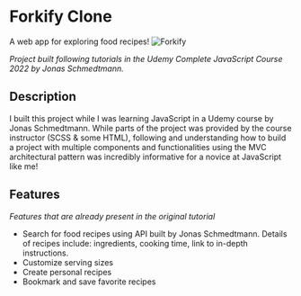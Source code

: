 # Forkify Clone

A web app for exploring food recipes!
![Forkify](https://user-images.githubusercontent.com/93021862/171056670-2c24d4e5-b24b-4a24-98a0-6355c2005de7.gif)

_Project built following tutorials in the Udemy Complete JavaScript Course 2022 by Jonas Schmedtmann._

## Description

I built this project while I was learning JavaScript in a Udemy course by Jonas Schmedtmann. While parts of the project was provided by the course instructor (SCSS & some HTML), following and understanding how to build a project with multiple components and functionalities using the MVC architectural pattern was incredibly informative for a novice at JavaScript like me!

## Features
_Features that are already present in the original tutorial_
- Search for food recipes using API built by Jonas Schmedtmann. 
Details of recipes include: ingredients, cooking time, link to in-depth instructions.
- Customize serving sizes 
- Create personal recipes
- Bookmark and save favorite recipes

